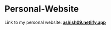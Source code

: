 # Personal-Website

Link to my personal website: <strong><a href="https://ashish09.netlify.app">ashish09.netlify.app</a></strong>
